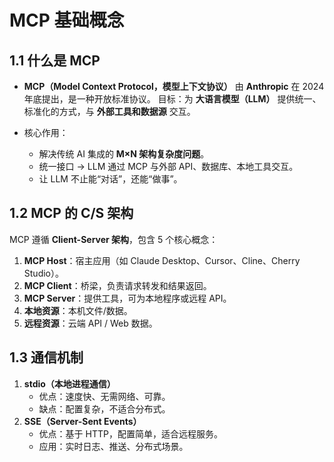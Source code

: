 # MCP 基础概念

## 1.1 什么是 MCP
- **MCP（Model Context Protocol，模型上下文协议）**
  由 **Anthropic** 在 2024 年底提出，是一种开放标准协议。
  目标：为 **大语言模型（LLM）** 提供统一、标准化的方式，与 **外部工具和数据源** 交互。

- 核心作用：
  - 解决传统 AI 集成的 **M×N 架构复杂度问题**。
  - 统一接口 → LLM 通过 MCP 与外部 API、数据库、本地工具交互。
  - 让 LLM 不止能“对话”，还能“做事”。

## 1.2 MCP 的 C/S 架构
MCP 遵循 **Client-Server 架构**，包含 5 个核心概念：

1. **MCP Host**：宿主应用（如 Claude Desktop、Cursor、Cline、Cherry Studio）。
2. **MCP Client**：桥梁，负责请求转发和结果返回。
3. **MCP Server**：提供工具，可为本地程序或远程 API。
4. **本地资源**：本机文件/数据。
5. **远程资源**：云端 API / Web 数据。

## 1.3 通信机制
1. **stdio（本地进程通信）**
   - 优点：速度快、无需网络、可靠。
   - 缺点：配置复杂，不适合分布式。
2. **SSE（Server-Sent Events）**
   - 优点：基于 HTTP，配置简单，适合远程服务。
   - 应用：实时日志、推送、分布式场景。
